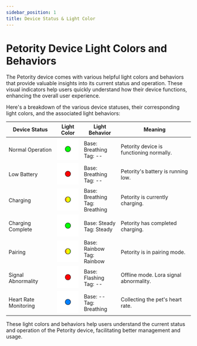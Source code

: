 ```yaml
---
sidebar_position: 1
title: Device Status & Light Color
---
```


# Petority Device Light Colors and Behaviors
The Petority device comes with various helpful light colors and behaviors that provide valuable insights into its current status and operation. These visual indicators help users quickly understand how their device functions, enhancing the overall user experience.

Here's a breakdown of the various device statuses, their corresponding light colors, and the associated light behaviors:

| Device Status  | Light Color | Light Behavior |  Meaning |
| ----------- | ----------- |----------- |----------- |
| Normal Operation | ![battery](/img/device/green.png) | Base: Breathing<br/>Tag: -- | Petority device is functioning normally.|
| Low Battery | ![battery](/img/device/red.png) |Base: Breathing<br/>Tag: -- |  Petority's battery is running low.      | 
| Charging   | ![battery](/img/device/gradual-change.png)  | Base: Breathing<br/>Tag: Breathing |  Petority is currently charging.   | 
| Charging Complete  | ![battery](/img/device/green.png)  | Base: Steady<br/>Tag: Steady |  Petority has completed charging.      | 
| Pairing | ![battery](/img/device/gradual-change.png)  | Base: Rainbow<br/>Tag: Rainbow  |  Petority is in pairing mode.    |
| Signal Abnormality | ![battery](/img/device/red.png)  | Base: Flashing<br/>Tag: -- | Offline mode. Lora signal abnormality. | 
| Heart Rate Monitoring |  ![battery](/img/device/blue.png)  | Base: --<br/>Tag: Breathing | Collecting the pet's heart rate. | 

These light colors and behaviors help users understand the current status and operation of the Petority device, facilitating better management and usage. 

